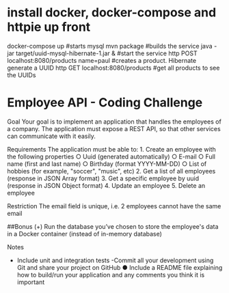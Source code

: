 # install docker, docker-compose and httpie up front
docker-compose up #starts mysql
mvn package #builds the service
java -jar target/uuid-mysql-hibernate-1.jar & #start the service
http POST localhost:8080/products name=paul #creates a product. Hibernate generate a UUID
http GET localhost:8080/products #get all products to see the UUIDs


# Employee API - Coding Challenge 
Goal Your goal is to implement an application that handles the employees of a company. The application must expose a REST API, so that other services can communicate with it easily. 
 
Requirements The application must be able to: 1. Create an employee with the following properties ○ Uuid (generated automatically) ○ E-mail ○ Full name (first and last name) ○ Birthday (format YYYY-MM-DD) ○ List of hobbies (for example, "soccer", "music", etc) 2. Get a list of all employees (response in JSON Array format) 3. Get a specific employee by uuid (response in JSON Object format) 4. Update an employee 5. Delete an employee 
 
Restriction The email field is unique, i.e. 2 employees cannot have the same email 
 
##Bonus (+) Run the database you’ve chosen to store the employee's data in a Docker container (instead of in-memory database) 
 
Notes 
 - Include unit and integration tests 
 -Commit all your development using Git and share your project on GitHub 
 ● Include a README file explaining how to build/run your application and any comments you think it is important 
 